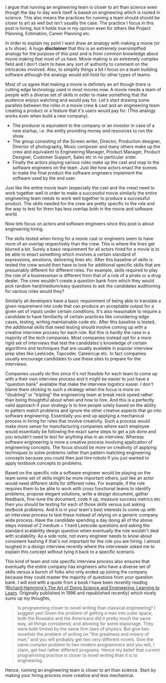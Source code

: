 I argue that running an engineering team is closer to art than science even though the day to day work itself is based on engineering which is rooted in science. This also means the practices for running a team should should be closer to art as well but isn't usually the case. The practice I focus in this post is hiring, but it holds true in my opinion even for others like Project Planning, Estimation, Career Planning etc.

In order to explain my point I want draw an analogy with making a movie (or a tv show). A huge _**disclaimer**_ that this is an extremely oversimplfied analogy for the purpose of this post and is from common knowledge about movie making that most of us have. Movie making is an extremely complex field and I don't claim to have any sort of authority to comment on the intricacies involved. Also, to simplify things a bit I focus on a team building software although the analogy would still hold for other types of teams.

Most of us agree that making a movie is defintely an art though there is cutting edge technology used in most movies now. A movie needs a team of people with a diverse set of skills in order to make something that the audience enjoys watching and would pay for. Let's start drawing some parallels between the roles in a movie crew & cast and an engineering team creating a product or a feature that it's users would pay for. (This analogy works even when build a new company).

* The producer is equivalent to the company or an investor in case of a new startup, i.e. the entity providing money and resources to run the show.
* The group consisting of the Screen writer, Director, Production designer, Director of photography, Music composer and many others make up the crew and equivalent to Engineering Manager, Product Manager, Product Designer, Customer Support, Sales etc in no particular order.
* Finally the actors playing various roles make up the cast and map to the software engineers on the team. Just like how actors enact the scenes to make the final product the software engineers implement the software used by the end user.

Just like the entire movie team (especially the cast and the crew) need to work together well in order to make a successful movie similarly the entire engineering team needs to work well together to produce a successful product. The skills needed for the crew are pretty specific to the role and the way to test for them has less overlap both in the movie and software world. 

Now lets focus on actors and software engineers since this post is about engineering hiring. 

The skills tested when hiring for a movie cast or engineers seem to have more of an overlap respectively than the crew. This is where the lines get blurred a bit. Surely a basic requirement for all actors hired for a movie is to be able to enact something which involves a certain standard of expressions, emotions, delivering lines etc. After this baseline of skills is tested the crew would then have to look for additional specific skills that are presumably different for different roles. For example, skills required to play the role of a businessman is different from that of a role of a pirate or a drug dealer. The crew wouldn't create a question bank from which they would pick random hard/medium/easy questions to ask the candidates auditioning for various roles would they?

Similarly all developers have a basic requirement of being able to translate a given requirement into code that can produce an acceptable output for a given set of inputs under certain conditions. It's also reasonable to require a candidate to have familiarity of certain practices like considering edge cases, testing, writing maintainable code etc. After this baseline is tested, the additional skills that need testing should involve coming up with a creative interview process for each role. But this is hardly the case in a majority of the tech companies. Most companies instead opt for a more rigid set of interviews that test the candidates's knowledge of certain algorithms and techniques that are usually available in popular interview prep sites like Leetcode, Topcoder, Careercup etc. In fact companies usually encourage candidates to use these sites to prepare for the interviews. 

Companies usually do this since it's not feasible for each team to come up with a their own interview process and it might be easier to just have a "question bank" available that make the interview logistics easier. I don't blame them sticking to such a strategy when the focus is more on "doubling" or "tripling" the engineering team at break neck speed rather than being thoughtful about when and how to hire. And this is a perfectly valid approach if your strategy is to hire people solely based on the ability to pattern match problems and ignore the other creative aspects that go into software engineering. Essentially you end up applying a mechanical process in hiring for roles that involve creativity. Such a process would make more sense for manufacturing companies where each employee would essentially be following the exact same steps to get a job done and you wouldn't need to test for anything else in an interview.  Whereas software engineering is more a creative process involving application of engineering concepts. The focus should be more on creativity of applying techniques to solve problems rather than pattern matching engineering concepts because you could then just hire robots if you just wanted to apply textbook concepts to problems. 

Based on the specific role a software engineer would be playing on the team some set of skills might be more important others, just like an actor would need different skills for different roles. For example, if the role requires them to be able to work with cross functional teams to identify problems, propose elegant solutions, write a design document, gather feedback, fine-tune the document, code it up, measure success metrics etc then you should be testing for each of those skills versus just asking textbook problems. And it is in your team's best interests to come up with an interview process to test these instead of relying on a generic company wide process. Have the candidate spending a day doing all of the above steps instead of  2 medium + 1 hard Leetcode questions and asking the standard scalability design question when eventually the role wouldn't deal with scalability. As a side note, not every engineer needs to know about consistent hashing if that's not important for the role you are hiring. I almost laughed in a design interview recently where the interviewer asked me to explain this concept without tying it back to a specific scenario.

This kind of team and role specific interview process also ensures that eventually the entire company has engineers who have a diverse set of skills versus a bunch of folks who only ended up joining the company because they could master the majority of questions from your question bank. I will end with a quote from a book I have been recently reading ([Richard Hamming's The Art of Doing Science and Engineering: Learning to Learn](https://www.amazon.com/Art-Doing-Science-Engineering-Learning/dp/1732265178/ref=pd_lpo_14_t_0/130-3275136-8575363?_encoding=UTF8&pd_rd_i=1732265178&pd_rd_r=96058951-3793-4e73-8f55-c28f6581c4e0&pd_rd_w=1C9qC&pd_rd_wg=sKnSB&pf_rd_p=7b36d496-f366-4631-94d3-61b87b52511b&pf_rd_r=K2FD088Z7JBXWR5PT4XB&psc=1&refRID=K2FD088Z7JBXWR5PT4XB). Originally published in 1996 and republished recently) which nicely sums up my thoughts,

>Is programming closer to novel writing than classical engineering? I suggest yes! Given the problem of getting a man into outer space, both the Russians and the Americans did it pretty much the same way, all things considered, and allowing for some espionage. They were both limited by the same firm laws of physics. But give two novelists the problem of writing on "the greatness and misery of man," and you will probably get two very different novels. Give the same complex problem to two modern  programmers and you will, I claim, get two rather different programs. Hence my belief that current programming practice is closer to novel writing than it is to engineering.

Hence, running an engineering team is closer to art than science. Start by making your hiring process more creative and less mechanical.
